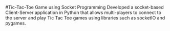 #Tic-Tac-Toe Game using Socket Programming
Developed a socket-based Client-Server application in Python that allows multi-players to connect to the server and play
Tic Tac Toe games using libraries such as socketIO and pygames.
